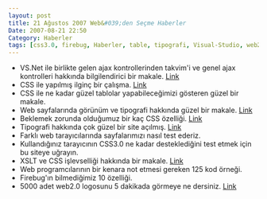```yaml
---
layout: post
title: 21 Ağustos 2007 Web&#039;den Seçme Haberler
Date: 2007-08-21 22:50
Category: Haberler
tags: [css3.0, firebug, Haberler, table, tipografi, Visual-Studio, web2.0, xslt]
---
```


-   VS.Net ile birlikte gelen ajax kontrollerinden takvim'i ve genel
    ajax kontrolleri hakkında bilgilendirici bir makale. [Link][]
-   CSS ile yapılmış ilginç bir çalışma. [Link][1]
-   CSS ile ne kadar güzel tablolar yapabileceğimizi gösteren güzel bir
    makale.
-   Web sayfalarında görünüm ve tipografi hakkında güzel bir makale.
    [Link][3]
-   Beklemek zorunda olduğumuz bir kaç CSS özelliği. [Link][4]
-   Tipografi hakkında çok güzel bir site açılmış. [Link][5]
-   Farklı web tarayıcılarında sayfalarımızı nasıl test ederiz.
-   Kullandığınız tarayıcının CSS3.0 ne kadar desteklediğini test etmek
    için bu siteye uğrayın.
-   XSLT ve CSS işlevselliği hakkında bir makale. [Link][8]
-   Web programcılarının bir kenara not etmesi gereken 125 kod örneği.
-   Firebug'ın bilmediğimiz 10 özelliği.
-   5000 adet web2.0 logosunu 5 dakikada görmeye ne dersiniz. [Link][11]


  [Link]: http://weblogs.asp.net/scottgu/archive/2007/08/19/using-asp-net-ajax-control-extenders-in-vs-2008.aspx
    "vs.net ajax kontrolleri"
  [1]: http://www.wpdfd.com/issues/82/list_style_inspiration/ "CSS Link"
  [3]: http://astheria.com/design/the-elements-of-design-applied-totheweb
    "web tipografi"
  [4]: http://www.css3.info/css-techniques-i-cant-wait-to-be-rid-of/
    "CSS3.0"
  [5]: http://ilovetypography.com/ "tipografi"
  [8]: http://itc-382.blogspot.com/2007/08/magic-of-xslt.html
    "XSLT ve CSS"
  [11]: http://www.youtube.com/watch?v=Hs_xnyJtWEc&eurl=http%3A%2F%2Fwww%2Egoogle%2Ecom%2Freader%2Fview%2F
    "web2.0 logoları"
